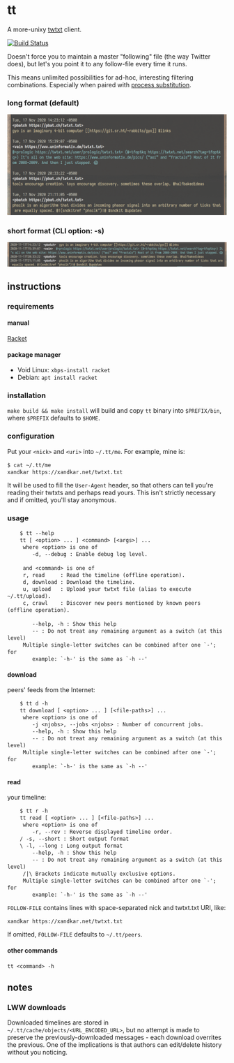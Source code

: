 tt
==
A more-unixy [twtxt](https://github.com/buckket/twtxt) client.

[![Build Status](https://travis-ci.org/xandkar/tt.svg?branch=master)](https://travis-ci.org/xandkar/tt)

Doesn't force you to maintain a master "following" file (the way Twitter does),
but let's you point it to any follow-file every time it runs.

This means unlimited possibilities for ad-hoc, interesting filtering
combinations. Especially when paired with
[process substitution](https://en.wikipedia.org/wiki/Process_substitution).

### long format (default)
![Screenshot](screenshot-long.jpg)

### short format (CLI option: -s)
![Screenshot](screenshot-short.jpg)


instructions
------------

### requirements

#### manual
[Racket](https://download.racket-lang.org/)

#### package manager
- Void Linux: `xbps-install racket`
- Debian: `apt install racket`

### installation
`make build && make install` will build and copy `tt` binary into
`$PREFIX/bin`, where `$PREFIX` defaults to `$HOME`.

### configuration
Put your `<nick>` and `<uri>` into `~/.tt/me`. For example, mine is:

```
$ cat ~/.tt/me
xandkar https://xandkar.net/twtxt.txt
```
It will be used to fill the `User-Agent` header, so that others can tell you're
reading their twtxts and perhaps read yours. This isn't strictly necessary and
if omitted, you'll stay anonymous.

### usage

		$ tt --help
		tt [ <option> ... ] <command> [<args>] ...
		 where <option> is one of
			-d, --debug : Enable debug log level.

		 and <command> is one of
		 r, read     : Read the timeline (offline operation).
		 d, download : Download the timeline.
		 u, upload   : Upload your twtxt file (alias to execute ~/.tt/upload).
		 c, crawl    : Discover new peers mentioned by known peers (offline operation).

			--help, -h : Show this help
			-- : Do not treat any remaining argument as a switch (at this level)
		 Multiple single-letter switches can be combined after one `-'; for
			example: `-h-' is the same as `-h --'

#### download
peers' feeds from the Internet:

		$ tt d -h
		tt download [ <option> ... ] [<file-paths>] ...
		 where <option> is one of
			-j <njobs>, --jobs <njobs> : Number of concurrent jobs.
			--help, -h : Show this help
			-- : Do not treat any remaining argument as a switch (at this level)
		 Multiple single-letter switches can be combined after one `-'; for
			example: `-h-' is the same as `-h --'

#### read
your timeline:

		$ tt r -h
		tt read [ <option> ... ] [<file-paths>] ...
		 where <option> is one of
			-r, --rev : Reverse displayed timeline order.
		/ -s, --short : Short output format
		\ -l, --long : Long output format
			--help, -h : Show this help
			-- : Do not treat any remaining argument as a switch (at this level)
		 /|\ Brackets indicate mutually exclusive options.
		 Multiple single-letter switches can be combined after one `-'; for
			example: `-h-' is the same as `-h --'

`FOLLOW-FILE` contains lines with space-separated nick and twtxt.txt URI, like:

```
xandkar https://xandkar.net/twtxt.txt
```

If omitted, `FOLLOW-FILE` defaults to `~/.tt/peers`.

#### other commands

    tt <command> -h


notes
-----

### LWW downloads
Downloaded timelines are stored in `~/.tt/cache/objects/<URL_ENCODED_URL>`, but
no attempt is made to preserve the previously-downloaded messages - each
download overrites the previous. One of the implications is that authors can
edit/delete history without you noticing.
